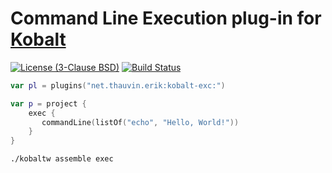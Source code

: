 # Command Line Execution plug-in for [Kobalt](http://beust.com/kobalt/home/index.html)

[![License (3-Clause BSD)](https://img.shields.io/badge/license-BSD%203--Clause-blue.svg?style=flat-square)](http://opensource.org/licenses/BSD-3-Clause) [![Build Status](https://travis-ci.org/ethauvin/kobalt-exec.svg?branch=master)](https://travis-ci.org/ethauvin/kobalt-exec)

```kotlin
var pl = plugins("net.thauvin.erik:kobalt-exc:")

var p = project {
    exec {
       commandLine(listOf("echo", "Hello, World!"))
    }
}
```

```sh
./kobaltw assemble exec
```